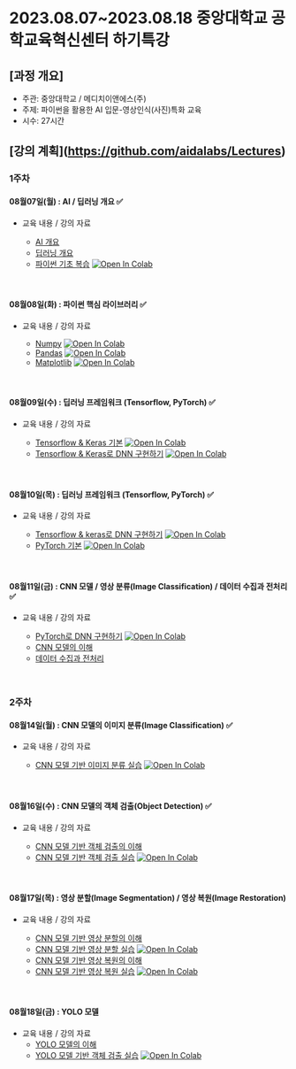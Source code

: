 # 2023.08.07\~2023.08.18 중앙대학교 공학교육혁신센터 하기특강

## \[과정 개요]

* 주관: 중앙대학교 / 메디치이앤에스(주)
* 주제: 파이썬을 활용한 AI 입문-영상인식(사진)특화 교육
* 시수: 27시간

## \[강의 계획](https://github.com/aidalabs/Lectures)

### 1주차

#### 08월07일(월) : AI / 딥러닝 개요 ✅

* 교육 내용 / 강의 자료
  * [AI 개요](./lecture_pdf/AI01_AI개요.pdf)
  * [딥러닝 개요](./lecture_pdf/DL01_딥러닝개요.pdf)
  * [파이썬 기초 복습](./lecture_code/Py001_Basic.ipynb) [![Open In Colab](https://colab.research.google.com/assets/colab-badge.svg)](https://colab.research.google.com/drive/1tqfdBjYiEJEJAexTW386Mx9ag1dC3nqv)

  <br/>
  <br/>
#### 08월08일(화) : 파이썬 핵심 라이브러리 ✅

* 교육 내용 / 강의 자료
  * [Numpy](lecture_code/Py002_Numpy.ipynb) [![Open In Colab](https://colab.research.google.com/assets/colab-badge.svg)](https://colab.research.google.com/drive/1RlHlQPUtoHteFEYqgAl8QPwVNjHwpQX-)
  * [Pandas](lecture_code/Py003_Pandas.ipynb) [![Open In Colab](https://colab.research.google.com/assets/colab-badge.svg)](https://colab.research.google.com/drive/10wZ3v4iOumqEyUkEvFYLITBUAZdpcerj)
  * [Matplotlib](lecture_code/Py004_Matplotlib.ipynb) [![Open In Colab](https://colab.research.google.com/assets/colab-badge.svg)](https://colab.research.google.com/drive/1F3U2veiDZg5s2G-AxGuswljwCZaDklNI)

  <br/>
  <br/>
#### 08월09일(수) : 딥러닝 프레임워크 (Tensorflow, PyTorch) ✅

* 교육 내용 / 강의 자료
  * [Tensorflow & Keras 기본](lecture_code/DL001_Tensorflow.ipynb) [![Open In Colab](https://colab.research.google.com/assets/colab-badge.svg)](https://colab.research.google.com/drive/1xxETb0QIgHXBg9h2lkHz0hLAlFpw9kPw)
  * [Tensorflow & Keras로 DNN 구현하기](lecture_code/DL002_Tensorflow_DNN.ipynb) [![Open In Colab](https://colab.research.google.com/assets/colab-badge.svg)](https://colab.research.google.com/drive/1buVP8RI5sLAcrT-QAVqLrpJzo5R48sVy)

  <br/>
  <br/>
#### 08월10일(목) : 딥러닝 프레임워크 (Tensorflow, PyTorch) ✅

* 교육 내용 / 강의 자료
  * [Tensorflow & keras로 DNN 구현하기](lecture_code/DL002_Tensorflow_DNN.ipynb) [![Open In Colab](https://colab.research.google.com/assets/colab-badge.svg)](https://colab.research.google.com/drive/1buVP8RI5sLAcrT-QAVqLrpJzo5R48sVy)
  * [PyTorch 기본](lecture_code/DL003_PyTorch.ipynb) [![Open In Colab](https://colab.research.google.com/assets/colab-badge.svg)](https://colab.research.google.com/drive/15QYD-SF8pqHEJJCZiX6b7e1FbaSDDNaG)

  <br/>
  <br/>
#### 08월11일(금) : CNN 모델 / 영상 분류(Image Classification) / 데이터 수집과 전처리 ✅

* 교육 내용 / 강의 자료
  * [PyTorch로 DNN 구현하기](lecture_code/DL004_PyTorch_DNN.ipynb) [![Open In Colab](https://colab.research.google.com/assets/colab-badge.svg)](https://colab.research.google.com/drive/1cOKoK2Kyy1IBxOg0-a1M0pvLX53JpQfx)
  * [CNN 모델의 이해](lecture_pdf/DL02_CNN모델개요.pdf)
  * [데이터 수집과 전처리](lecture_pdf/DL04_데이터수집과전처리-영상처리.pdf)

  <br/>
  <br/>
### 2주차

#### 08월14일(월) :  CNN 모델의 이미지 분류(Image Classification) ✅

* 교육 내용 / 강의 자료
  * [CNN 모델 기반 이미지 분류 실습](lecture_code/DL005_CNN_ImageClassificaton.ipynb) [![Open In Colab](https://colab.research.google.com/assets/colab-badge.svg)](https://colab.research.google.com/drive/1WaNCGQFvYXLpjDF89uyt2WFeWzgD5CM0)

  <br/>
  <br/>
#### 08월16일(수) : CNN 모델의 객체 검출(Object Detection) ✅

* 교육 내용 / 강의 자료
  * [CNN 모델 기반 객체 검출의 이해](lecture_pdf/DL07_RCNN모델개요.pdf)
  * [CNN 모델 기반 객체 검출 실습](lecture_code/DL006_Faster_RCNN_ObjectDetection.ipynb) [![Open In Colab](https://colab.research.google.com/assets/colab-badge.svg)](https://colab.research.google.com/drive/1Gr_RIjL3zy2PbZa2hY8KcXvsB0Ci-MuB)

  <br/>
  <br/>
#### 08월17일(목) : 영상 분할(Image Segmentation) / 영상 복원(Image Restoration)

* 교육 내용 / 강의 자료
  * [CNN 모델 기반 영상 분할의 이해](lecture_pdf/DL21_Semantic_Segmantation.pdf)
  * [CNN 모델 기반 영상 분할 실습]() [![Open In Colab](https://colab.research.google.com/assets/colab-badge.svg)]()
  * [CNN 모델 기반 영상 복원의 이해]()
  * [CNN 모델 기반 영상 복원 실습]() [![Open In Colab](https://colab.research.google.com/assets/colab-badge.svg)]()

  <br/>
  <br/>
#### 08월18일(금) : YOLO 모델

* 교육 내용 / 강의 자료
  * [YOLO 모델의 이해]()
  * [YOLO 모델 기반 객체 검출 실습]() [![Open In Colab](https://colab.research.google.com/assets/colab-badge.svg)]()
